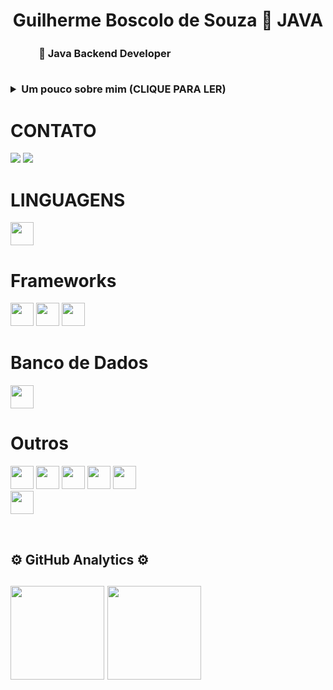<h1 align="center">Guilherme Boscolo de Souza 🔗 JAVA</h1>

<p align="center"><h3>ㅤㅤㅤ🚀 Java Backend Developer</p>
<br>

<details>
    <summary><b>Um pouco sobre mim (CLIQUE PARA LER)</b></summary>
    <br>
    <p>Olá me chamgo Guilherme Boscolo.</p><p>Sou um programador Full Stack apaixonado por tecnologia e pelo processo de desenvolvimento de software. Minha especialidade é utilizar o ecossistema Spring Boot para criar soluções web robustas e escaláveis no backend, e o framework Vaadin para construir interfaces do usuário no frontend. </p>
    <p>Possuo uma abordagem centrada em boas práticas de programação, como testes automatizados e convenções de código, para entregar soluções de alta qualidade e de fácil manutenção. Acredito que o trabalho em equipe é fundamental para o sucesso de um projeto, e utilizo ferramentas como Trello e outras do mesmo segmento para gerenciar o cumprimento de tickets e sprints. 
Adoto práticas ágeis como Scrum para manter uma comunicação eficiente em equipe e garantir a entrega de soluções que atendam às necessidades dos clientes. 
</p>
    <p>Sempre em busca de novos desafios e oportunidades para aplicar minhas habilidades em desenvolvimento de software e trabalhar em projetos inovadores e ambiciosos.Sou um programador Full Stack apaixonado por tecnologia e pelo processo de desenvolvimento de software. Minha especialidade é utilizar o ecossistema Spring Boot para criar soluções web robustas e escaláveis no backend, e o framework Vaadin para construir interfaces do usuário no frontend. Possuo uma abordagem centrada em boas práticas de programação, como testes automatizados e convenções de código, para entregar soluções de alta qualidade e de fácil manutenção. Acredito que o trabalho em equipe é fundamental para o sucesso de um projeto, e utilizo ferramentas como Trello e outras do mesmo segmento para gerenciar o cumprimento de tickets e sprints. Adoto práticas ágeis como Scrum para manter uma comunicação eficiente em equipe e garantir a entrega de soluções que atendam às necessidades dos clientes. Sempre em busca de novos desafios e oportunidades para aplicar minhas habilidades em desenvolvimento de software e trabalhar em projetos inovadores e ambiciosos.
</p>
</details>
</span>
<h1></h1>


<h1> CONTATO </h1>

[<img src="https://img.shields.io/badge/linkedin-%230077B5.svg?&style=for-the-badge&logo=linkedin&logoColor=white" />](https://www.linkedin.com/in/guilherme-boscolo-de-souza-a1784a22/)
[<img src="https://img.shields.io/badge/Gmail-D14836?style=for-the-badge&logo=gmail&logoColor=white" />](mailto:boscolo.dev@gmail.com)

<h1>LINGUAGENS</h1>

<p style="align:left">
  <img height="37em" src="https://img.shields.io/badge/Java-ED8B00?style=for-the-badge&logo=java&logoColor=white"/>
  </p>
  
  <h1> Frameworks </h1>
  <p style="align: left">
      <img height="37em" src="https://img.shields.io/badge/Spring-6DB33F?style=for-the-badge&logo=spring&logoColor=white"/>
      <img height="37em" src="https://img.shields.io/badge/Hibernate-808080?style=for-the-badge&logo=Hibernate&logoColor=white"/>
      <img height="37em" src="https://img.shields.io/badge/JPA-%230077B5?style=for-the-badge&logo=JPA&logoColor=white"/>
  
  <h1>Banco de Dados </h1>
  <p style="align:left">
     <img height="37em" src="https://img.shields.io/badge/MySQL-%230077B5?style=for-the-badge&logo=mysql&logoColor=white"/>
  </p>
    <h1> Outros </h1>
    <p style="align:left">
     <img height="37em" src="https://img.shields.io/badge/Heroku-430098?style=for-the-badge&logo=heroku&logoColor=white"/>
      <img height="37em" src="https://img.shields.io/badge/Git-F05032?style=for-the-badge&logo=git&logoColor=white"/>
      <img height="37em" src="https://img.shields.io/badge/HTML5-E34F26?style=for-the-badge&logo=html5&logoColor=white"/>
     <img height="37em" src="https://img.shields.io/badge/Linux-d3d3d3?style=for-the-badge&logo=linux&logoColor=black"/>
      <img height="37em" src="https://img.shields.io/badge/Eclipse-2C2255?style=for-the-badge&logo=eclipse&logoColor=white"/>
    <br>
    <img height="37em" src="https://img.shields.io/badge/Spring Tool Suite-008000?style=for-the-badge&logo=spring&logoColor=white"/>
    </p>
    
<br>
 <h2>⚙ GitHub Analytics ⚙<h2>
    <p align="left">
        <img height="150em" src="https://github-readme-stats-eight-theta.vercel.app/api?username=boscolodev&show_icons=true&theme=tokyonight&include_all_commits=true&count_private=false"/>
        <img height="150em" src="https://github-readme-stats-eight-theta.vercel.app/api/top-langs/?username=boscolodev&layout=compact&langs_count=8&theme=tokyonight&include_all_commits=true&count_private=false"/>
    </p>

